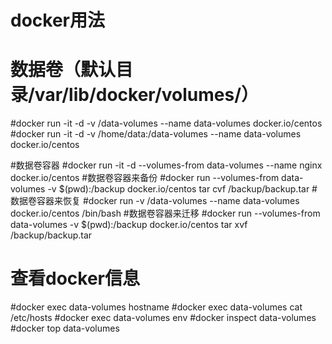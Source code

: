 # docker用法

# 数据卷（默认目录/var/lib/docker/volumes/）
#docker run -it -d -v /data-volumes --name data-volumes docker.io/centos 
#docker run -it -d -v /home/data:/data-volumes --name data-volumes docker.io/centos 

#数据卷容器
#docker run -it -d --volumes-from data-volumes --name nginx docker.io/centos
#数据卷容器来备份
#docker run --volumes-from data-volumes -v $(pwd):/backup docker.io/centos tar cvf /backup/backup.tar
#数据卷容器来恢复
#docker run -v /data-volumes --name data-volumes docker.io/centos /bin/bash
#数据卷容器来迁移
#docker run --volumes-from data-volumes -v $(pwd):/backup docker.io/centos tar xvf /backup/backup.tar

# 查看docker信息
#docker exec data-volumes hostname
#docker exec data-volumes cat /etc/hosts
#docker exec data-volumes env
#docker inspect data-volumes
#docker top data-volumes 
